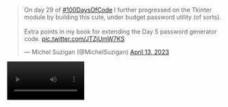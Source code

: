 <blockquote class="twitter-tweet"><p lang="en" dir="ltr">On day 29 of <a href="https://twitter.com/hashtag/100DaysOfCode?src=hash&amp;ref_src=twsrc%5Etfw">#100DaysOfCode</a> I further progressed on the Tkinter module by building this cute, under budget password utility (of sorts).<br><br>Extra points in my book for extending the Day 5 password generator code. <a href="https://t.co/JTZjUmW7KS">pic.twitter.com/JTZjUmW7KS</a></p>&mdash; Michel Suzigan (@MichelSuzigan) <a href="https://twitter.com/MichelSuzigan/status/1646546604869001217?ref_src=twsrc%5Etfw">April 13, 2023</a></blockquote> <script async src="https://platform.twitter.com/widgets.js" charset="utf-8"></script>

<video src='https://t.co/JTZjUmW7KS' width=180/>

[<img src="https://img.youtube.com/vi/<VIDEO ID>/maxresdefault.jpg" width="50%">](https://youtu.be/<VIDEO ID>)
